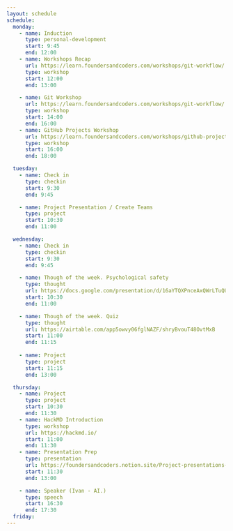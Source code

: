 ```yaml
---
layout: schedule
schedule:
  monday:
    - name: Induction
      type: personal-development
      start: 9:45
      end: 12:00
    - name: Workshops Recap
      url: https://learn.foundersandcoders.com/workshops/git-workflow/
      type: workshop
      start: 12:00
      end: 13:00

    - name: Git Workshop
      url: https://learn.foundersandcoders.com/workshops/git-workflow/
      type: workshop
      start: 14:00
      end: 16:00
    - name: GitHub Projects Workshop
      url: https://learn.foundersandcoders.com/workshops/github-projects/
      type: workshop
      start: 16:00
      end: 18:00

  tuesday:
    - name: Check in
      type: checkin
      start: 9:30
      end: 9:45

    - name: Project Presentation / Create Teams
      type: project
      start: 10:30
      end: 11:00

  wednesday:
    - name: Check in
      type: checkin   
      start: 9:30
      end: 9:45

    - name: Though of the week. Psychological safety
      type: thought
      url: https://docs.google.com/presentation/d/16aYTQXPnceAxQWrLTuQUMekCJcQ9xt1uJhSGjD2GyLE/edit#slide=id.g2ded454d323_0_103
      start: 10:30
      end: 11:00

    - name: Though of the week. Quiz
      type: thought
      url: https://airtable.com/app5owvy06fglNAZF/shryBvouT48OvtMxB
      start: 11:00
      end: 11:15
    
    - name: Project
      type: project
      start: 11:15
      end: 13:00

  thursday:
    - name: Project
      type: project
      start: 10:30
      end: 11:30
    - name: HackMD Introduction
      type: workshop
      url: https://hackmd.io/
      start: 11:00
      end: 11:30
    - name: Presentation Prep
      type: presentation
      url: https://foundersandcoders.notion.site/Project-presentations-d8787b65e78a4314b62475552e7989e9
      start: 11:30
      end: 13:00

    - name: Speaker (Ivan - AI.)
      type: speech
      start: 16:30
      end: 17:30
  friday:
---
```

